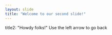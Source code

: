 ```yaml
---
layout: slide
title: "Welcome to our second slide!"
---
```

title2: "Howdy folks!"
Use the left arrow to go back
